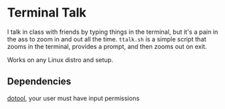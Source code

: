 # Terminal Talk

I talk in class with friends by typing things in the terminal, but it's
a pain in the ass to zoom in and out all the time. `ttalk.sh` is a simple
script that zooms in the terminal, provides a prompt, and then zooms out on exit.

Works on any Linux distro and setup.

## Dependencies

[dotool](https://git.sr.ht/~geb/dotool), your user must have input permissions

